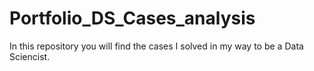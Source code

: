 # Portfolio_DS_Cases_analysis

In this repository you will find the cases I solved in my way to be a Data Sciencist.
 
